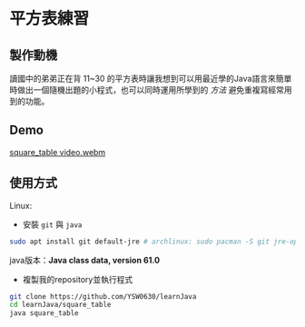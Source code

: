 # 平方表練習

## 製作動機
讀國中的弟弟正在背 11~30 的平方表時讓我想到可以用最近學的Java語言來簡單時做出一個隨機出題的小程式，也可以同時運用所學到的 *方法* 避免重複寫經常用到的功能。

## Demo
[square_table video.webm](https://github.com/YSW0630/learnJava/assets/95664509/6cab0faa-6a28-46de-bf2e-a089e35cfafe)

## 使用方式

Linux:

+ 安裝 ```git``` 與 ```java```
``` bash
sudo apt install git default-jre # archlinux: sudo pacman -S git jre-openjdk
```

java版本：**Java class data, version 61.0**

+ 複製我的repository並執行程式
``` bash
git clone https://github.com/YSW0630/learnJava
cd learnJava/square_table
java square_table
```
